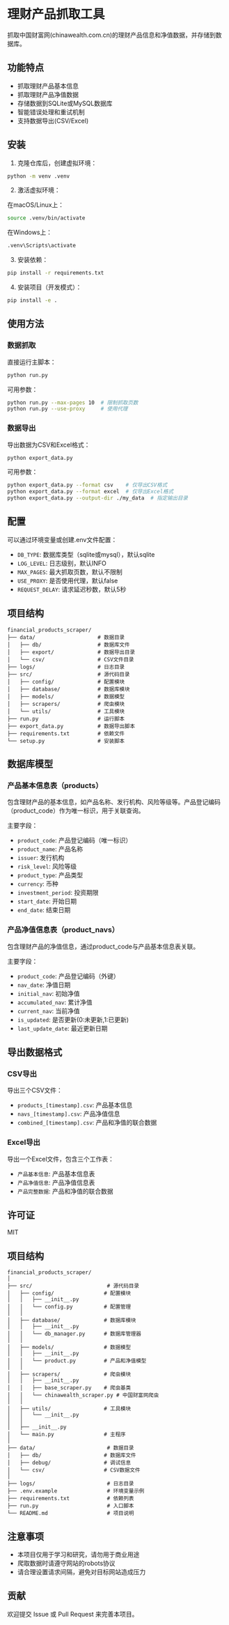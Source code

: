 # 理财产品抓取工具

抓取中国财富网(chinawealth.com.cn)的理财产品信息和净值数据，并存储到数据库。

## 功能特点

- 抓取理财产品基本信息
- 抓取理财产品净值数据
- 存储数据到SQLite或MySQL数据库
- 智能错误处理和重试机制
- 支持数据导出(CSV/Excel)

## 安装

1. 克隆仓库后，创建虚拟环境：

```bash
python -m venv .venv
```

2. 激活虚拟环境：

在macOS/Linux上：
```bash
source .venv/bin/activate
```

在Windows上：
```bash
.venv\Scripts\activate
```

3. 安装依赖：

```bash
pip install -r requirements.txt
```

4. 安装项目（开发模式）：

```bash
pip install -e .
```

## 使用方法

### 数据抓取

直接运行主脚本：

```bash
python run.py
```

可用参数：

```bash
python run.py --max-pages 10  # 限制抓取页数
python run.py --use-proxy     # 使用代理
```

### 数据导出

导出数据为CSV和Excel格式：

```bash
python export_data.py
```

可用参数：

```bash
python export_data.py --format csv    # 仅导出CSV格式
python export_data.py --format excel  # 仅导出Excel格式
python export_data.py --output-dir ./my_data  # 指定输出目录
```

## 配置

可以通过环境变量或创建.env文件配置：

- `DB_TYPE`: 数据库类型（sqlite或mysql），默认sqlite
- `LOG_LEVEL`: 日志级别，默认INFO
- `MAX_PAGES`: 最大抓取页数，默认不限制
- `USE_PROXY`: 是否使用代理，默认false
- `REQUEST_DELAY`: 请求延迟秒数，默认5秒

## 项目结构

```
financial_products_scraper/
├── data/                    # 数据目录
│   ├── db/                  # 数据库文件
│   ├── export/              # 数据导出目录
│   └── csv/                 # CSV文件目录
├── logs/                    # 日志目录 
├── src/                     # 源代码目录
│   ├── config/              # 配置模块
│   ├── database/            # 数据库模块
│   ├── models/              # 数据模型
│   ├── scrapers/            # 爬虫模块
│   └── utils/               # 工具模块
├── run.py                   # 运行脚本
├── export_data.py           # 数据导出脚本
├── requirements.txt         # 依赖文件
└── setup.py                 # 安装脚本
```

## 数据库模型

### 产品基本信息表（products）

包含理财产品的基本信息，如产品名称、发行机构、风险等级等。产品登记编码（product_code）作为唯一标识，用于关联查询。

主要字段：
- `product_code`: 产品登记编码（唯一标识）
- `product_name`: 产品名称
- `issuer`: 发行机构
- `risk_level`: 风险等级
- `product_type`: 产品类型
- `currency`: 币种
- `investment_period`: 投资期限
- `start_date`: 开始日期
- `end_date`: 结束日期

### 产品净值信息表（product_navs）

包含理财产品的净值信息，通过product_code与产品基本信息表关联。

主要字段：
- `product_code`: 产品登记编码（外键）
- `nav_date`: 净值日期
- `initial_nav`: 初始净值
- `accumulated_nav`: 累计净值
- `current_nav`: 当前净值
- `is_updated`: 是否更新(0:未更新,1:已更新)
- `last_update_date`: 最近更新日期

## 导出数据格式

### CSV导出

导出三个CSV文件：
- `products_[timestamp].csv`: 产品基本信息
- `navs_[timestamp].csv`: 产品净值信息
- `combined_[timestamp].csv`: 产品和净值的联合数据

### Excel导出

导出一个Excel文件，包含三个工作表：
- `产品基本信息`: 产品基本信息表
- `产品净值信息`: 产品净值信息表
- `产品完整数据`: 产品和净值的联合数据

## 许可证

MIT

## 项目结构

```
financial_products_scraper/
│
├── src/                        # 源代码目录
│   ├── config/                # 配置模块
│   │   ├── __init__.py
│   │   └── config.py          # 配置管理
│   │
│   ├── database/              # 数据库模块
│   │   ├── __init__.py
│   │   └── db_manager.py      # 数据库管理器
│   │
│   ├── models/                # 数据模型
│   │   ├── __init__.py
│   │   └── product.py         # 产品和净值模型
│   │
│   ├── scrapers/              # 爬虫模块
│   │   ├── __init__.py
│   │   ├── base_scraper.py    # 爬虫基类
│   │   └── chinawealth_scraper.py # 中国财富网爬虫
│   │
│   ├── utils/                 # 工具模块
│   │   └── __init__.py
│   │
│   ├── __init__.py
│   └── main.py                # 主程序
│
├── data/                       # 数据目录
│   ├── db/                    # 数据库文件
│   ├── debug/                 # 调试信息
│   └── csv/                   # CSV数据文件
│
├── logs/                       # 日志目录
├── .env.example                # 环境变量示例
├── requirements.txt            # 依赖列表
├── run.py                      # 入口脚本
└── README.md                   # 项目说明
```

## 注意事项

- 本项目仅用于学习和研究，请勿用于商业用途
- 爬取数据时请遵守网站的robots协议
- 请合理设置请求间隔，避免对目标网站造成压力

## 贡献

欢迎提交 Issue 或 Pull Request 来完善本项目。 